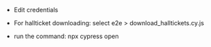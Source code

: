 - Edit credentials

- For hallticket downloading:
select e2e > download_halltickets.cy.js

- run the command:
npx cypress open
